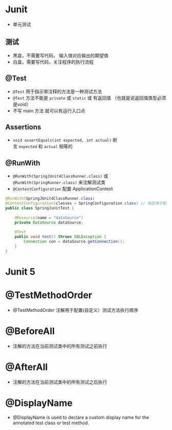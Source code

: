 
# Junit

- 单元测试

## 测试

- 黑盒，不需要写代码， 输入值对应输出的期望值
- 白盒，需要写代码，关注程序的执行流程

## @Test

- `@Test` 用于指示带注释的方法是一种测试方法
- `@Test` 方法不能是 `private` 或 `static` 或 有返回值 （也就是说返回值类型必须是void）
- 不写 main 方法 就可以有运行入口点

## Assertions
 
- `void assertEquals(int expected, int actual)` 断言 `expected` 和 `actual` 相等的 

## @RunWith

- `@RunWith(SpringJUnit4ClassRunner.class)` 或 `@RunWith(SpringRunner.class)` 来注解测试类
- `@ContextConfiguration` 配置 ApplicationContext

```java
@RunWith(SpringJUnit4ClassRunner.class)  
@ContextConfiguration(classes = SpringConfiguration.class) // 指定用于配置 Spring应用程序上下文的配置类
public class SpringJunitTest {  
  
    @Resource(name = "dataSource")  
    private DataSource dataSource;  
  
    @Test  
    public void test() throws SQLException {  
        Connection con = dataSource.getConnection();  
    }  
}
```

# Junit 5

# @TestMethodOrder

- @TestMethodOrder 注解用于配置(自定义）测试方法执行顺序

# @BeforeAll

- 注解的方法在当前测试类中的所有测试之前执行

# @AfterAll

- 注解的方法在当前测试类中的所有测试之后执行

# @DisplayName

- @DisplayName is used to declare a custom display name for the annotated test class or test method.